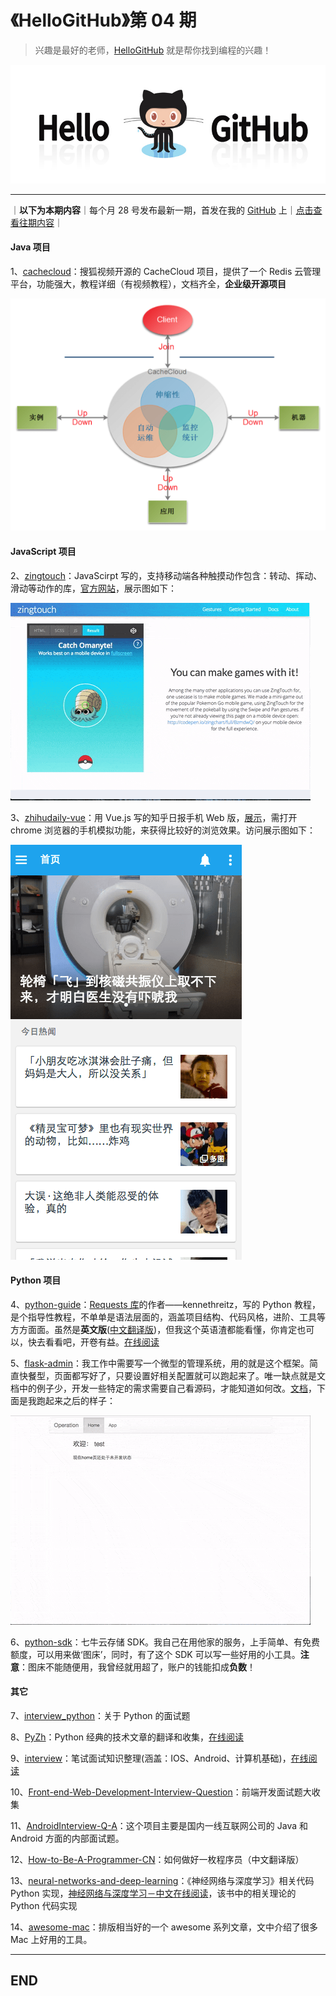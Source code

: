 # 《HelloGitHub》第 04 期
>兴趣是最好的老师，<a target="\_blank" href="https://hellogithub.com">HelloGitHub</a> 就是帮你找到编程的兴趣！

![](/volume01/img/hello-github.jpg)

---
｜**以下为本期内容**｜每个月 28 号发布最新一期，首发在我的 [GitHub](https://github.com/521xueweihan) 上｜[点击查看往期内容](https://github.com/521xueweihan/HelloGitHub#往期回顾)｜

#### Java 项目
1、[cachecloud](https://github.com/sohutv/cachecloud)：搜狐视频开源的 CacheCloud 项目，提供了一个 Redis 云管理平台，功能强大，教程详细（有视频教程），文档齐全，**企业级开源项目**


![](/volume04/img/cachecloud-min.png)

#### JavaScript 项目
2、[zingtouch](https://github.com/zingchart/zingtouch)：JavaScirpt 写的，支持移动端各种触摸动作包含：转动、挥动、滑动等动作的库，[官方网站](https://zingchart.github.io/zingtouch/)，展示图如下：


![](/volume04/img/zingtouch-show.gif)

3、[zhihudaily-vue](https://github.com/yatessss/zhihudaily-vue)：用 Vue.js 写的知乎日报手机 Web 版，[展示](http://zhihudaily-vue.yatessss.com/)，需打开 chrome 浏览器的手机模拟功能，来获得比较好的浏览效果。访问展示图如下：


![](/volume04/img/zhihu-vue-min.png)

#### Python 项目
4、[python-guide](https://github.com/kennethreitz/python-guide)：[Requests 库](https://github.com/kennethreitz/requests)的作者——kennethreitz，写的 Python 教程，是个指导性教程，不单单是语法层面的，涵盖项目结构、代码风格，进阶、工具等方方面面。虽然是**英文版**([中文翻译版](http://pythonguidecn.readthedocs.io/zh/latest/))，但我这个英语渣都能看懂，你肯定也可以，快去看看吧，开卷有益。[在线阅读](http://docs.python-guide.org/en/latest/)

5、[flask-admin](https://github.com/flask-admin/flask-admin)：我工作中需要写一个微型的管理系统，用的就是这个框架。简直快餐型，页面都写好了，只要设置好相关配置就可以跑起来了。唯一缺点就是文档中的例子少，开发一些特定的需求需要自己看源码，才能知道如何改。[文档](https://flask-admin.readthedocs.io/en/latest/)，下面是我跑起来之后的样子：


![](/volume04/img/flask-admin-show.gif)

6、[python-sdk](https://github.com/qiniu/python-sdk)：七牛云存储 SDK。我自己在用他家的服务，上手简单、有免费额度，可以用来做‘图床’，同时，有了这个 SDK 可以写一些好用的小工具。**注意**：图床不能随便用，我曾经就用超了，账户的钱能扣成**负数**！

#### 其它
7、[interview_python](https://github.com/taizilongxu/interview_python)：关于 Python 的面试题

8、[PyZh](https://github.com/MrKiven/PyZh)：Python 经典的技术文章的翻译和收集，[在线阅读](http://pyzh.readthedocs.io/en/latest/)

9、[interview](https://github.com/HIT-Alibaba/interview)：笔试面试知识整理(涵盖：IOS、Android、计算机基础)，[在线阅读](https://hit-alibaba.github.io/interview/index.html)

10、[Front-end-Web-Development-Interview-Question](https://github.com/paddingme/Front-end-Web-Development-Interview-Question)：前端开发面试题大收集

11、[AndroidInterview-Q-A](https://github.com/JackyAndroid/AndroidInterview-Q-A/blob/master/README-CN.md)：这个项目主要是国内一线互联网公司的 Java 和 Android 方面的内部面试题。

12、[How-to-Be-A-Programmer-CN](https://github.com/ahangchen/How-to-Be-A-Programmer-CN)：如何做好一枚程序员（中文翻译版）

13、[neural-networks-and-deep-learning](https://github.com/mnielsen/neural-networks-and-deep-learning)：《神经网络与深度学习》相关代码 Python 实现，[神经网络与深度学习－中文在线阅读](https://tigerneil.gitbooks.io/neural-networks-and-deep-learning-zh/content/chapter1.html)，该书中的相关理论的 Python 代码实现

14、[awesome-mac](https://github.com/jaywcjlove/awesome-mac)：排版相当好的一个 awesome 系列文章，文中介绍了很多 Mac 上好用的工具。



---

## END
